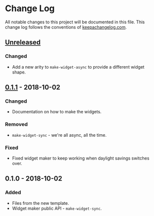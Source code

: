 # Change Log
All notable changes to this project will be documented in this file. This change log follows the conventions of [keepachangelog.com](http://keepachangelog.com/).

## [Unreleased]
### Changed
- Add a new arity to `make-widget-async` to provide a different widget shape.

## [0.1.1] - 2018-10-02
### Changed
- Documentation on how to make the widgets.

### Removed
- `make-widget-sync` - we're all async, all the time.

### Fixed
- Fixed widget maker to keep working when daylight savings switches over.

## 0.1.0 - 2018-10-02
### Added
- Files from the new template.
- Widget maker public API - `make-widget-sync`.

[Unreleased]: https://github.com/your-name/dyne-webapp/compare/0.1.1...HEAD
[0.1.1]: https://github.com/your-name/dyne-webapp/compare/0.1.0...0.1.1
